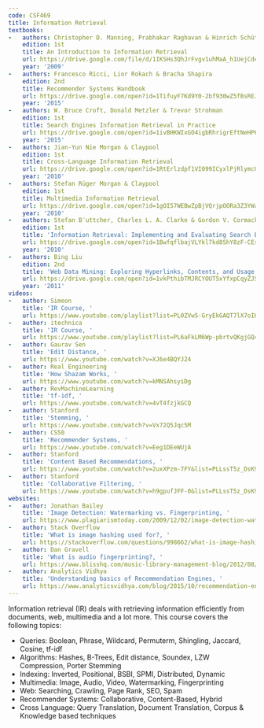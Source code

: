 ```yaml
---
code: CSF469
title: Information Retrieval
textbooks:
-   authors: Christopher D. Manning, Prabhakar Raghavan & Hinrich Schütze
    edition: 1st
    title: An Introduction to Information Retrieval
    url: https://drive.google.com/file/d/1IKSHs3QhJrFvgv1uhMaA_h1UejCdeAKC/view?usp=sharing
    year: '2009'
-   authors: Francesco Ricci, Lior Rokach & Bracha Shapira
    edition: 2nd
    title: Recommender Systems Handbook
    url: https://drive.google.com/open?id=1TifuyF7Kd9Y0-2bf930wZ5fBsREJZA8T
    year: '2015'
-   authors: W. Bruce Croft, Donald Metzler & Trevor Strohman
    edition: 1st
    title: Search Engines Information Retrieval in Practice
    url: https://drive.google.com/open?id=1ivBHKWIxGO4igbRhrigrEftNeHP68PsV
    year: '2015'
-   authors: Jian-Yun Nie Morgan & Claypool
    edition: 1st
    title: Cross-Language Information Retrieval
    url: https://drive.google.com/open?id=1RtErlzdpf1VI099ICyxlPjRlymcOVC8a
    year: '2010'
-   authors: Stefan Rüger Morgan & Claypool
    edition: 1st
    title: Multimedia Information Retrieval
    url: https://drive.google.com/open?id=1gOI57WEBwZpBjVQrjpOORa3Z3YWaIpYU
    year: '2010'
-   authors: Stefan B¨uttcher, Charles L. A. Clarke & Gordon V. Cormack
    edition: 1st
    title: 'Information Retrieval: Implementing and Evaluating Search Engines'
    url: https://drive.google.com/open?id=1BwfqflbajVLYkl7kd8ShY8zF-CEsoYQD
    year: '2010'
-   authors: Bing Liu
    edition: 2nd
    title: 'Web Data Mining: Exploring Hyperlinks, Contents, and Usage Data'
    url: https://drive.google.com/open?id=1vkPthibTMJRCYOUT5xYfxpCqyZJSL6v1
    year: '2011'
videos:
-   author: Simeon
    title: 'IR Course, '
    url: https://www.youtube.com/playlist?list=PL0ZVw5-GryEkGAQT7lX7oIHqyDPeUyOMQ
-   author: itechnica
    title: 'IR Course, '
    url: https://www.youtube.com/playlist?list=PL6aFkLM6Wp-pbrtvQKgjGQ4HA4bPO3jUt
-   author: Gaurav Sen
    title: 'Edit Distance, '
    url: https://www.youtube.com/watch?v=XJ6e4BQYJ24
-   author: Real Engineering
    title: 'How Shazam Works, '
    url: https://www.youtube.com/watch?v=kMNSAhsyiDg
-   author: RevMachineLearning
    title: 'tf-idf, '
    url: https://www.youtube.com/watch?v=4vT4fzjkGCQ
-   author: Stanford
    title: 'Stemming, '
    url: https://www.youtube.com/watch?v=Vx72Q5Jqc5M
-   author: CS50
    title: 'Recommender Systems, '
    url: https://www.youtube.com/watch?v=Eeg1DEeWUjA
-   author: Stanford
    title: 'Content Based Recommendations, '
    url: https://www.youtube.com/watch?v=2uxXPzm-7FY&list=PLLssT5z_DsK9JDLcT8T62VtzwyW9LNepV&index=42
-   author: Stanford
    title: 'Collaborative Filtering, '
    url: https://www.youtube.com/watch?v=h9gpufJFF-0&list=PLLssT5z_DsK9JDLcT8T62VtzwyW9LNepV&index=43
websites:
-   author: Jonathan Bailey
    title: 'Image Detection: Watermarking vs. Fingerprinting, '
    url: https://www.plagiarismtoday.com/2009/12/02/image-detection-watermarking-vs-fingerprinting/
-   author: Stack Overflow
    title: 'What is image hashing used for?, '
    url: https://stackoverflow.com/questions/998662/what-is-image-hashing-used-for/38419067
-   author: Dan Gravell
    title: 'What is audio fingerprinting?, '
    url: https://www.blisshq.com/music-library-management-blog/2012/08/21/what-is-audio-fingerprinting/
-   author: Analytics Vidhya
    title: 'Understanding basics of Recommendation Engines, '
    url: https://www.analyticsvidhya.com/blog/2015/10/recommendation-engines/
---
```


Information retrieval (IR) deals with retrieving information efficiently from documents, web, multimedia and a lot more. This course covers the following topics:

*	Queries: Boolean, Phrase, Wildcard, Permuterm, Shingling, Jaccard, Cosine, tf-idf
*	Algorithms: Hashes, B-Trees, Edit distance, Soundex, LZW Compression, Porter Stemming
*	Indexing: Inverted, Positional, BSBI, SPMI, Distributed, Dynamic
*	Multimedia: Image, Audio, Video, Watermarking, Fingerprinting
*	Web: Searching, Crawling, Page Rank, SEO, Spam
*	Recommender Systems: Collaborative, Content-Based, Hybrid
*	Cross Language: Query Translation, Document Translation, Corpus & Knowledge based techniques

